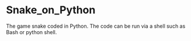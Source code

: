 # Snake_on_Python

The game snake coded in Python.  The code can be run via a shell such as Bash or python shell.

